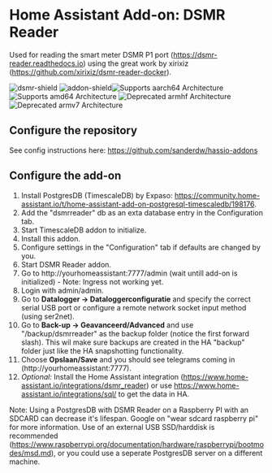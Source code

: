 
# Home Assistant Add-on: DSMR Reader

Used for reading the smart meter DSMR P1 port (https://dsmr-reader.readthedocs.io) using the great work by xirixiz (https://github.com/xirixiz/dsmr-reader-docker).


![dsmr-shield] ![addon-shield]![Supports aarch64 Architecture][aarch64-shield] ![Supports amd64 Architecture][amd64-shield] ![Deprecated armhf Architecture][armhf-shield] ![Deprecated armv7 Architecture][armv7-shield]

[aarch64-shield]: https://img.shields.io/badge/aarch64-yes-green.svg
[amd64-shield]: https://img.shields.io/badge/amd64-yes-green.svg
[armhf-shield]: https://img.shields.io/badge/armhf-deprecated-orange.svg
[armv7-shield]: https://img.shields.io/badge/armv7-deprecated-orange.svg


[dsmr-shield]: https://img.shields.io/badge/DSMR%20Reader%20Version-%204.12-purple.svg
[addon-shield]: https://img.shields.io/badge/Addon%20Version-%200.1.2-purple.svg
## Configure the repository

See config instructions here: https://github.com/sanderdw/hassio-addons


## Configure the add-on

1. Install PostgresDB (TimescaleDB) by Expaso: https://community.home-assistant.io/t/home-assistant-add-on-postgresql-timescaledb/198176.
2. Add the "dsmrreader" db as an exta database entry in the Configuration tab.
3. Start TimescaleDB addon to initialize.
4. Install this addon.
5. Configure settings in the "Configuration" tab if defaults are changed by you.
6. Start DSMR Reader addon.
7. Go to http://yourhomeassistant:7777/admin (wait untill add-on is initialized) - Note: Ingress not working yet.
8. Login with admin/admin.
9. Go to **Datalogger -> Dataloggerconfiguratie** and specify the correct serial USB port or configure a remote network socket input method (using ser2net).
10. Go to **Back-up -> Geavanceerd/Advanced** and use "/backup/dsmrreader" as the backup folder (notice the first forward slash). This wil make sure backups are created in the HA "backup" folder just like the HA snapshotting functionality.
11. Choose **Opslaan/Save** and you should see telegrams coming in (http://yourhomeassistant:7777).
12. _Optional:_ Install the Home Assistant integration (https://www.home-assistant.io/integrations/dsmr_reader) or use https://www.home-assistant.io/integrations/sql/ to get the data in HA.

Note: Using a PostgresDB with DSMR Reader on a Raspberry PI with an SDCARD can decrease it's lifespan. Google on "wear sdcard raspberry pi" for more information. 
Use of an external USB SSD/harddisk is recommended (https://www.raspberrypi.org/documentation/hardware/raspberrypi/bootmodes/msd.md), or you could use a seperate PostgresDB server on a different machine.

